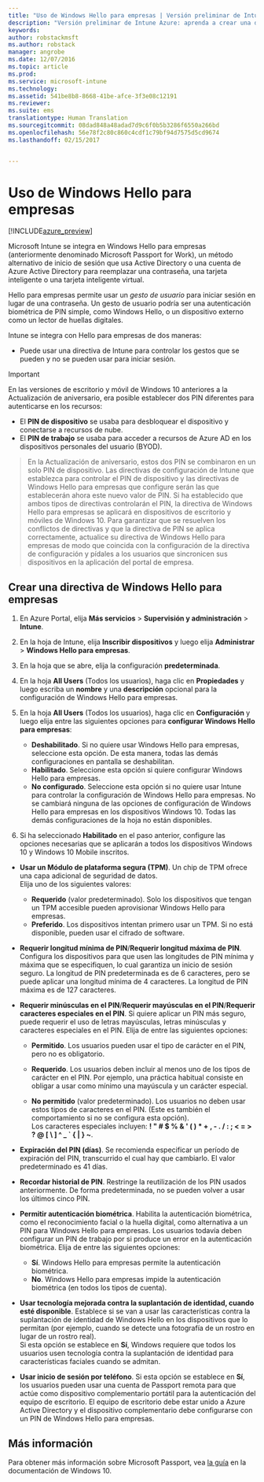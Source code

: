 ```yaml
---
title: "Uso de Windows Hello para empresas | Versión preliminar de Intune Azure |Microsoft Docs"
description: "Versión preliminar de Intune Azure: aprenda a crear una directiva para controlar el uso de Windows Hello para empresas en dispositivos administrados."
keywords: 
author: robstackmsft
ms.author: robstack
manager: angrobe
ms.date: 12/07/2016
ms.topic: article
ms.prod: 
ms.service: microsoft-intune
ms.technology: 
ms.assetid: 541be8b8-8668-41be-afce-3f3e08c12191
ms.reviewer: 
ms.suite: ems
translationtype: Human Translation
ms.sourcegitcommit: 08dad848a48adad7d9c6f0b5b3286f6550a266bd
ms.openlocfilehash: 56e78f2c80c860c4cdf1c79bf94d7575d5cd9674
ms.lasthandoff: 02/15/2017


---
```


# <a name="use-windows-hello-for-business"></a>Uso de Windows Hello para empresas


[!INCLUDE[azure_preview](../includes/azure_preview.md)]

Microsoft Intune se integra en Windows Hello para empresas (anteriormente denominado Microsoft Passport for Work), un método alternativo de inicio de sesión que usa Active Directory o una cuenta de Azure Active Directory para reemplazar una contraseña, una tarjeta inteligente o una tarjeta inteligente virtual.

Hello para empresas permite usar un *gesto de usuario* para iniciar sesión en lugar de una contraseña. Un gesto de usuario podría ser una autenticación biométrica de PIN simple, como Windows Hello, o un dispositivo externo como un lector de huellas digitales.

Intune se integra con Hello para empresas de dos maneras:

-   Puede usar una directiva de Intune para controlar los gestos que se pueden y no se pueden usar para iniciar sesión.

<!--- -   You can store authentication certificates in the Windows Hello for Business key storage provider (KSP). For more information, see [Secure resource access with certificate profiles in Microsoft Intune](secure-resource-access-with-certificate-profiles.md). --->

> [!IMPORTANT]
> En las versiones de escritorio y móvil de Windows 10 anteriores a la Actualización de aniversario, era posible establecer dos PIN diferentes para autenticarse en los recursos:
- El **PIN de dispositivo** se usaba para desbloquear el dispositivo y conectarse a recursos de nube.
- El **PIN de trabajo** se usaba para acceder a recursos de Azure AD en los dispositivos personales del usuario (BYOD).

>En la Actualización de aniversario, estos dos PIN se combinaron en un solo PIN de dispositivo.
Las directivas de configuración de Intune que establezca para controlar el PIN de dispositivo y las directivas de Windows Hello para empresas que configure serán las que establecerán ahora este nuevo valor de PIN.
Si ha establecido que ambos tipos de directivas controlarán el PIN, la directiva de Windows Hello para empresas se aplicará en dispositivos de escritorio y móviles de Windows 10.
Para garantizar que se resuelven los conflictos de directivas y que la directiva de PIN se aplica correctamente, actualice su directiva de Windows Hello para empresas de modo que coincida con la configuración de la directiva de configuración y pídales a los usuarios que sincronicen sus dispositivos en la aplicación del portal de empresa.



## <a name="create-a-windows-hello-for-business-policy"></a>Crear una directiva de Windows Hello para empresas

1.  En Azure Portal, elija **Más servicios** > **Supervisión y administración** > **Intune**.

2.  En la hoja de Intune, elija **Inscribir dispositivos** y luego elija **Administrar** > **Windows Hello para empresas**.

3.  En la hoja que se abre, elija la configuración **predeterminada**.

4.  En la hoja **All Users** (Todos los usuarios), haga clic en **Propiedades** y luego escriba un **nombre** y una **descripción** opcional para la configuración de Windows Hello para empresas.

5. En la hoja **All Users** (Todos los usuarios), haga clic en **Configuración** y luego elija entre las siguientes opciones para **configurar Windows Hello para empresas**:

    - **Deshabilitado**. Si no quiere usar Windows Hello para empresas, seleccione esta opción. De esta manera, todas las demás configuraciones en pantalla se deshabilitan.
    - **Habilitado**. Seleccione esta opción si quiere configurar Windows Hello para empresas.
    - **No configurado**. Seleccione esta opción si no quiere usar Intune para controlar la configuración de Windows Hello para empresas. No se cambiará ninguna de las opciones de configuración de Windows Hello para empresas en los dispositivos Windows 10. Todas las demás configuraciones de la hoja no están disponibles.

6.  Si ha seleccionado **Habilitado** en el paso anterior, configure las opciones necesarias que se aplicarán a todos los dispositivos Windows 10 y Windows 10 Mobile inscritos.

 - **Usar un Módulo de plataforma segura (TPM)**. Un chip de TPM ofrece una capa adicional de seguridad de datos.<br>Elija uno de los siguientes valores:

     - **Requerido** (valor predeterminado). Solo los dispositivos que tengan un TPM accesible pueden aprovisionar Windows Hello para empresas.
     - **Preferido**. Los dispositivos intentan primero usar un TPM. Si no está disponible, pueden usar el cifrado de software.

 - **Requerir longitud mínima de PIN**/**Requerir longitud máxima de PIN**. Configura los dispositivos para que usen las longitudes de PIN mínima y máxima que se especifiquen, lo cual garantiza un inicio de sesión seguro. La longitud de PIN predeterminada es de 6 caracteres, pero se puede aplicar una longitud mínima de 4 caracteres. La longitud de PIN máxima es de 127 caracteres.

 - **Requerir minúsculas en el PIN**/**Requerir mayúsculas en el PIN**/**Requerir caracteres especiales en el PIN**. Si quiere aplicar un PIN más seguro, puede requerir el uso de letras mayúsculas, letras minúsculas y caracteres especiales en el PIN. Elija de entre las siguientes opciones:

     - **Permitido**. Los usuarios pueden usar el tipo de carácter en el PIN, pero no es obligatorio.
    
     - **Requerido**. Los usuarios deben incluir al menos uno de los tipos de carácter en el PIN. Por ejemplo, una práctica habitual consiste en obligar a usar como mínimo una mayúscula y un carácter especial.

     - **No permitido** (valor predeterminado). Los usuarios no deben usar estos tipos de caracteres en el PIN. (Este es también el comportamiento si no se configura esta opción).<br>Los caracteres especiales incluyen: **! " # $ % &amp; ' ( ) &#42; + , - . / : ; &lt; = &gt; ? @ [ \ ] ^ _ &#96; { &#124; } ~**.

 - **Expiración del PIN (días)**. Se recomienda especificar un período de expiración del PIN, transcurrido el cual hay que cambiarlo. El valor predeterminado es 41 días.

 - **Recordar historial de PIN**. Restringe la reutilización de los PIN usados anteriormente. De forma predeterminada, no se pueden volver a usar los últimos cinco PIN.

 - **Permitir autenticación biométrica**. Habilita la autenticación biométrica, como el reconocimiento facial o la huella digital, como alternativa a un PIN para Windows Hello para empresas. Los usuarios todavía deben configurar un PIN de trabajo por si produce un error en la autenticación biométrica. Elija de entre las siguientes opciones:

     - **Sí**. Windows Hello para empresas permite la autenticación biométrica.
     - **No**. Windows Hello para empresas impide la autenticación biométrica (en todos los tipos de cuenta).

 - **Usar tecnología mejorada contra la suplantación de identidad, cuando esté disponible**. Establece si se van a usar las características contra la suplantación de identidad de Windows Hello en los dispositivos que lo permitan (por ejemplo, cuando se detecte una fotografía de un rostro en lugar de un rostro real).<br>Si esta opción se establece en **Sí**, Windows requiere que todos los usuarios usen tecnología contra la suplantación de identidad para características faciales cuando se admitan.

 - **Usar inicio de sesión por teléfono**. Si esta opción se establece en **Sí**, los usuarios pueden usar una cuenta de Passport remota para que actúe como dispositivo complementario portátil para la autenticación del equipo de escritorio. El equipo de escritorio debe estar unido a Azure Active Directory y el dispositivo complementario debe configurarse con un PIN de Windows Hello para empresas.


## <a name="further-information"></a>Más información
Para obtener más información sobre Microsoft Passport, vea [la guía](https://technet.microsoft.com/library/mt589441.aspx) en la documentación de Windows 10.

